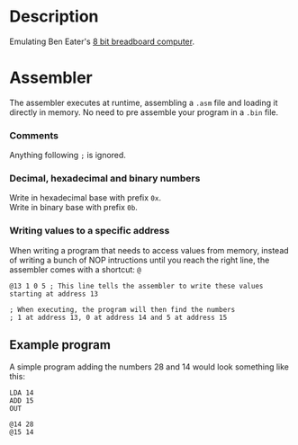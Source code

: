 # Description
Emulating Ben Eater's [8 bit breadboard computer](https://youtube.com/playlist?list=PLowKtXNTBypGqImE405J2565dvjafglHU&feature=shared).

# Assembler
The assembler executes at runtime, assembling a `.asm` file and loading it directly in memory. No need to pre assemble your program in a `.bin` file.

### Comments
Anything following `;` is ignored.

### Decimal, hexadecimal and binary numbers
Write in hexadecimal base with prefix `0x`.<br>
Write in binary base with prefix `0b`.

### Writing values to a specific address
When writing a program that needs to access values from memory, instead of writing a bunch of NOP intructions until you reach the right line, the assembler comes with a shortcut: `@`
```
@13 1 0 5 ; This line tells the assembler to write these values starting at address 13

; When executing, the program will then find the numbers
; 1 at address 13, 0 at address 14 and 5 at address 15
```

## Example program
A simple program adding the numbers 28 and 14 would look something like this:
```
LDA 14
ADD 15
OUT

@14 28
@15 14
```
